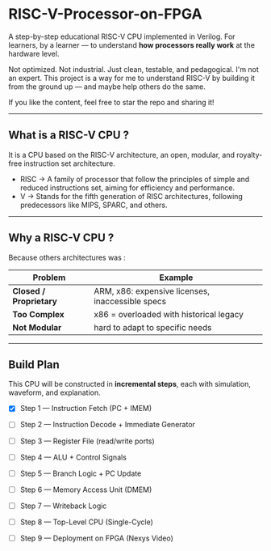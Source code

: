 # RISC-V-Processor-on-FPGA
A step-by-step educational RISC-V CPU implemented in Verilog.
For learners, by a learner — to understand **how processors really work** at the hardware level.

Not optimized. Not industrial. Just clean, testable, and pedagogical.
I'm not an expert. This project is a way for me to understand RISC-V by building it from the ground up — and maybe help others do the same.


If you like the content, feel free to star the repo and sharing it! 

---

## What is a RISC-V CPU ?

It is a CPU based on the RISC-V architecture, an open, modular, and royalty-free instruction set architecture. 

- RISC -> A family of processor that follow the principles of simple and reduced instructions set, aiming for efficiency and performance.
- V -> Stands for the fifth generation of RISC architectures, following predecessors like MIPS, SPARC, and others.

---

## Why a RISC-V CPU ?

Because others architectures was :

| Problem                      | Example                                           | 
| ---------------------------- | ------------------------------------------------- |
| **Closed / Proprietary**  | ARM, x86: expensive licenses, inaccessible specs |
| **Too Complex**           | x86 = overloaded with historical legacy          |
| **Not Modular**           | hard to adapt to specific needs                  |

---

## Build Plan

This CPU will be constructed in **incremental steps**, each with simulation, waveform, and explanation.

- [x] Step 1 — Instruction Fetch (PC + IMEM)
- [ ] Step 2 — Instruction Decode + Immediate Generator
- [ ] Step 3 — Register File (read/write ports)
- [ ] Step 4 — ALU + Control Signals
- [ ] Step 5 — Branch Logic + PC Update
- [ ] Step 6 — Memory Access Unit (DMEM)
- [ ] Step 7 — Writeback Logic
- [ ] Step 8 — Top-Level CPU (Single-Cycle)
- [ ] Step 9 — Deployment on FPGA (Nexys Video)


